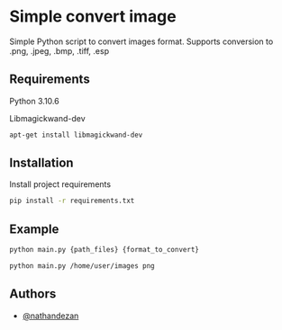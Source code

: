# Simple convert image

Simple Python script to convert images format. Supports conversion to .png, .jpeg, .bmp, .tiff, .esp

## Requirements
Python 3.10.6

Libmagickwand-dev
```bash
apt-get install libmagickwand-dev
```
## Installation
Install project requirements

```bash
pip install -r requirements.txt
```

## Example
```bash
python main.py {path_files} {format_to_convert}
```

```bash
python main.py /home/user/images png
```

## Authors
- [@nathandezan](https://www.github.com/nathandezan)

